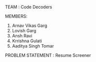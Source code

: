 TEAM : Code Decoders

MEMBERS:
  1. Arnav Vikas Garg
  2. Lovish Garg
  3. Ansh Ravi
  4. Krrishna Gulati
  5. Aaditya Singh Tomar

PROBLEM STATEMENT : Resume Screener
